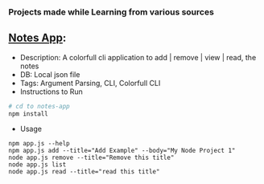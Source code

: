 ### Projects made while Learning from various sources

## [Notes App](https://github.com/1UC1F3R616/Node.js-Learning-Projects/tree/master/notes-app):
- Description: A colorfull cli application to add | remove | view | read, the notes
- DB: Local json file
- Tags: Argument Parsing, CLI, Colorfull CLI
- Instructions to Run
```bash
# cd to notes-app
npm install
````
- Usage
```
npm app.js --help
npm app.js add --title="Add Example" --body="My Node Project 1"
node app.js remove --title="Remove this title"
node app.js list
node app.js read --title="read this title"
```

